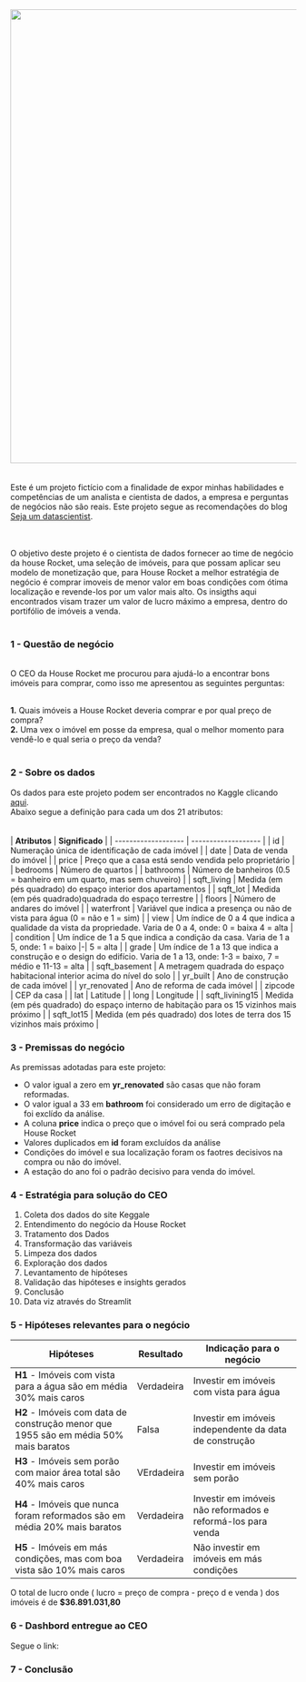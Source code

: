 <div align="center">
<img src="https://user-images.githubusercontent.com/92799101/155856910-c5ac35e9-d220-4533-9bad-ce47699450e6.png" width="800px" />
</div>

<!--- <img width="1360" alt="b8301210-f45f-11ea-8507-71ed316973d3-How-to-Find-Out-How-Much-a-House-Sold-For" src="https://user-images.githubusercontent.com/92799101/155856910-c5ac35e9-d220-4533-9bad-ce47699450e6.png"> --->
<br>
<br>
Este é um projeto fictício com a finalidade de expor minhas habilidades e competências de um analista e cientista de dados, a empresa e perguntas de negócios não são reais.
Este projeto segue as recomendações do blog <a href="https://sejaumdatascientist.com/os-5-projetos-de-data-science-que-fara-o-recrutador-olhar-para-voce">Seja um datascientist</a>.
<br><br><br>


O objetivo deste projeto é o cientista de dados fornecer ao time de negócio da house Rocket, uma seleção de imóveis, para que possam aplicar seu modelo de 
monetização que, para House Rocket a melhor estratégia de negócio é comprar imoveis de menor valor em boas condições com ótima localização e revende-los por um valor
mais alto.
Os insigths aqui encontrados visam trazer um valor de lucro máximo a empresa, dentro do portifólio de imóveis a venda.
<br><br>

### 1 - Questão de negócio
<br>
O CEO da House Rocket me procurou para ajudá-lo a encontrar bons imóveis para comprar, como isso me apresentou as seguintes perguntas:<br><br>

**1.** Quais imóveis a House Rocket deveria comprar e por qual preço de compra?<br>
**2.** Uma vex o imóvel em posse da empresa, qual o melhor momento para vendê-lo e qual seria o preço da venda?
<br><br>
### 2 - Sobre os dados

Os dados para este projeto podem ser encontrados no Kaggle clicando [aqui](https://www.kaggle.com/harlfoxem/housesalesprediction/discussion/207885).<br>
Abaixo segue a definição para cada um dos 21 atributos:<br><br><br>
| **Atributos** |  **Significado**  |
| ------------------- | ------------------- |
|  id | Numeração única de identificação de cada imóvel |
|  date |  Data de venda do imóvel |
|  price |  Preço que a casa está sendo vendida pelo proprietário |
|  bedrooms |  Número de quartos |
|  bathrooms |  Número de banheiros (0.5 = banheiro em um quarto, mas sem chuveiro) |
|  sqft_living |  Medida (em pés quadrado) do espaço interior dos apartamentos |
|  sqft_lot |  Medida (em pés quadrado)quadrada do espaço terrestre |
|  floors |  Número de andares do imóvel |
|  waterfront |  Variável que indica a presença ou não de vista para água (0 = não e 1 = sim) |
|  view |  Um índice de 0 a 4 que indica a qualidade da vista da propriedade. Varia de 0 a 4, onde: 0 = baixa 4 = alta |
|  condition |  Um índice de 1 a 5 que indica a condição da casa. Varia de 1 a 5, onde: 1 = baixo |-| 5 = alta |
|  grade |  Um índice de 1 a 13 que indica a construção e o design do edifício. Varia de 1 a 13, onde: 1-3 = baixo, 7 = médio e 11-13 = alta |
|  sqft_basement |  A metragem quadrada do espaço habitacional interior acima do nível do solo |
|  yr_built |  Ano de construção de cada imóvel |
|  yr_renovated |  Ano de reforma de cada imóvel |
|  zipcode |  CEP da casa |
|  lat |  Latitude |
|  long |  Longitude |
|  sqft_livining15 |  Medida (em pés quadrado) do espaço interno de habitação para os 15 vizinhos mais próximo |
|  sqft_lot15 |  Medida (em pés quadrado) dos lotes de terra dos 15 vizinhos mais próximo |

### 3 - Premissas do negócio

As premissas adotadas para este projeto:
- O valor igual a zero em **yr_renovated** são casas que não foram reformadas.
- O valor igual a 33 em **bathroom** foi considerado um erro de digitação e foi exclído da análise.
- A coluna **price** indica o preço que o imóvel foi ou será comprado pela House Rocket
- Valores duplicados em **id** foram excluídos da análise
- Condições do imóvel e sua localização foram os faotres decisivos na compra ou não do imóvel.
- A estação do ano foi o padrão decisivo para venda do imóvel.

### 4 - Estratégia para solução do CEO

1. Coleta dos dados do site Keggale
2. Entendimento do negócio da House Rocket
3. Tratamento dos Dados
4. Transformação das variáveis
5. Limpeza dos dados
6. Exploração dos dados
7. Levantamento de hipóteses
8. Validação das hipóteses e insights gerados
9. Conclusão
10. Data viz através do Streamlit

### 5 - Hipóteses relevantes para o negócio

 **Hipóteses** |  **Resultado**  | **Indicação para o negócio**  |
| ------------------- | ------------------- | ------------------- |
|  **H1** - Imóveis com vista para a água são em média 30% mais caros | Verdadeira | Investir em imóveis com vista para água |
|  **H2** - Imóveis com data de construção menor que 1955 são em média 50% mais baratos | Falsa | Investir em imóveis independente da data de construção |
|  **H3** - Imóveis sem porão com maior área total são 40% mais caros | VErdadeira | Investir em imóveis sem porão|
|  **H4** - Imóveis que nunca foram reformados são em média 20% mais baratos | Verdadeira | Investir em imóveis não reformados e reformá-los para venda |
|  **H5** - Imóveis em más condições, mas com boa vista são 10% mais caros | Verdadeira | Não investir em imóveis em más condições| 

O total de lucro onde ( lucro = preço de compra - preço d e venda ) dos imóveis é de **$36.891.031,80**



### 6 - Dashbord entregue ao CEO

Segue o link: 

### 7 - Conclusão
